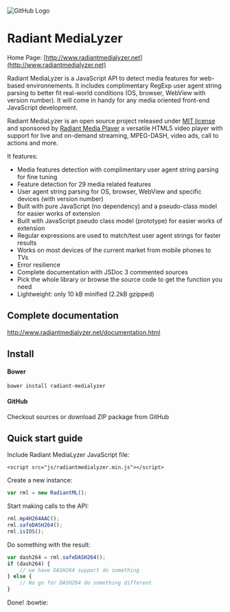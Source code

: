 ![GitHub Logo](https://www.radiantmediaplayer.com/images/radiantmedialyzer-github.png)
# Radiant MediaLyzer
Home Page: [http://www.radiantmedialyzer.net](http://www.radiantmedialyzer.net)

Radiant MediaLyzer is a JavaScript API to detect media features for web-based environnements.
It includes complimentary RegExp user agent string parsing to better fit real-world conditions (OS, browser, WebView with version number).
It will come in handy for any media oriented front-end JavaScript development. 

Radiant MediaLyzer is an open source project released under <a href="http://www.radiantmedialyzer.net/license.html">MIT license</a> and sponsored by [Radiant Media Player](https://www.radiantmediaplayer.com) a versatile HTML5 video player with support for live and on-demand streaming, MPEG-DASH, video ads, call to actions and more.

It features:
* Media features detection with complimentary user agent string parsing for fine tuning
* Feature detection for 29 media related features
* User agent string parsing for OS, browser, WebView and specific devices (with version number)
* Built with pure JavaScript (no dependency) and a pseudo-class model for easier works of extension
* Built with JavaScript pseudo class model (prototype) for easier works of extension
* Regular expressions are used to match/test user agent strings for faster results
* Works on most devices of the current market from mobile phones to TVs
* Error resilience
* Complete documentation with JSDoc 3 commented sources
* Pick the whole library or browse the source code to get the function you need
* Lightweight: only 10 kB minified (2.2kB gzipped)

## Complete documentation
<a href="http://www.radiantmedialyzer.net/documentation.html">http://www.radiantmedialyzer.net/documentation.html</a>

## Install 

#### Bower 

`bower install radiant-medialyzer`

#### GitHub 

Checkout sources or download ZIP package from GitHub

## Quick start guide

Include Radiant MediaLyzer JavaScript file:

```<script src="js/radiantmedialyzer.min.js"></script>```

Create a new instance:

```javascript
var rml = new RadiantML();
```
Start making calls to the API:

```javascript
rml.mp4H264AAC();
rml.safeDASH264();
rml.isIOS();
```
Do something with the result:

```javascript
var dash264 = rml.safeDASH264();
if (dash264) {
    // we have DASH264 support do something
} else {
    // No go for DASH264 do something different 
}
```
Done! :bowtie:



